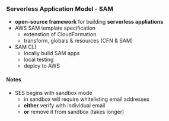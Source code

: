 ### Serverless Application Model - SAM

- **open-source framework** for building **serverless appliations**
- AWS SAM template specification
    - extenstion of CloudFormation
    - transform, globals & resources (CFN & SAM)
- SAM CLI 
    - locally build SAM apps
    - local testing
    - deploy to AWS

#### Notes
- SES begins with sandbox mode 
    - in sandbox will require whitelisting email addresses
    - **either** verify with individual email
    - **or** remove it from sandbox (takes longer)
